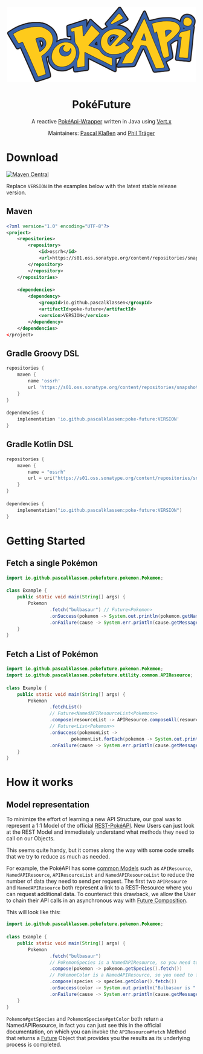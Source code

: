 <!--suppress HtmlDeprecatedAttribute -->
<br/>

<div align="center">
	<img height="200" src="https://raw.githubusercontent.com/PokeAPI/media/master/logo/pokeapi.svg?sanitize=true" alt="PokeAPI">
    <h1>PokéFuture</h1>
    <p>
        A reactive <a href="https://pokeapi.co/">PokéApi-Wrapper</a> written in Java using <a href="https://vertx.io/">Vert.x</a>
    </p>
    <p>
        Maintainers: <a href="https://github.com/pascalklassen">Pascal Klaßen</a> and <a href="https://github.com/Darkoberd00">Phil Träger</a>
    </p>
</div>



# Download
[![Maven Central](https://img.shields.io/maven-central/v/io.github.pascalklassen/poke-future.svg?label=Maven%20Central)](https://search.maven.org/search?q=io.github.pascalklassen.poke-future)

Replace `VERSION` in the examples below with the latest stable release version.

## Maven
```xml
<?xml version="1.0" encoding="UTF-8"?>
<project>
    <repositories>
        <repository>
            <id>ossrh</id>
            <url>https://s01.oss.sonatype.org/content/repositories/snapshots</url>
        </repository>
        </repository>
    </repositories>

    <dependencies>
        <dependency>
            <groupId>io.github.pascalklassen</groupId>
            <artifactId>poke-future</artifactId>
            <version>VERSION</version>
        </dependency>
    </dependencies>
</project>
```

## Gradle Groovy DSL
```groovy
repositories {
    maven {
        name 'ossrh'
        url 'https://s01.oss.sonatype.org/content/repositories/snapshots'
    }
}

dependencies {
    implementation 'io.github.pascalklassen:poke-future:VERSION'
}
```

## Gradle Kotlin DSL
```kotlin
repositories {
    maven {
        name = "ossrh"
        url = uri("https://s01.oss.sonatype.org/content/repositories/snapshots")
    }
}

dependencies {
    implementation("io.github.pascalklassen:poke-future:VERSION")
}
```

# Getting Started

## Fetch a single Pokémon

```java
import io.github.pascalklassen.pokefuture.pokemon.Pokemon;

class Example {
    public static void main(String[] args) {
        Pokemon
                .fetch("bulbasaur") // Future<Pokemon>
                .onSuccess(pokemon -> System.out.println(pokemon.getName()))
                .onFailure(cause -> System.err.println(cause.getMessage()));
    }
}
```

## Fetch a List of Pokémon

```java
import io.github.pascalklassen.pokefuture.pokemon.Pokemon;
import io.github.pascalklassen.pokefuture.utility.common.APIResource;

class Example {
    public static void main(String[] args) {
        Pokemon
                .fetchList()
                // Future<NamedAPIResourceList<Pokemon>>
                .compose(resourceList -> APIResource.composeAll(resourceList.getResults()))
                // Future<List<Pokemon>>
                .onSuccess(pokemonList -> 
                        pokemonList.forEach(pokemon -> System.out.println(pokemon.getName())))
                .onFailure(cause -> System.err.println(cause.getMessage()));
    }
}
```

# How it works

## Model representation

To minimize the effort of learning a new API Structure, our goal was to represent a 1:1 Model
of the official [REST-PokéAPI](https://pokeapi.co/docs/v2). New Users can just look at the
REST Model and immediately understand what methods they need to call on our Objects.

This seems quite handy, but it comes along the way with some code smells that we try to reduce as much
as needed.

For example, the PokéAPI has some [common Models](https://pokeapi.co/docs/v2#common-models) such 
as `APIResource`, `NamedAPIResource`, `APIResourceList` and `NamedAPIResourceList` to reduce the
number of data they need to send per request. The first two `APIResource` and `NamedAPIResource`
both represent a link to a REST-Resource where you can request additional data. To counteract this
drawback, we allow the User to chain their API calls in an asynchronous way with 
[Future Composition](https://dev.to/cherrychain/future-composition-in-vert-x-3gp8).

This will look like this:

```java
import io.github.pascalklassen.pokefuture.pokemon.Pokemon;

class Example {
    public static void main(String[] args) {
        Pokemon
                .fetch("bulbasaur")
                // PokemonSpecies is a NamedAPIResource, so you need to fetch it seperately
                .compose(pokemon -> pokemon.getSpecies().fetch())
                // PokemonColor is a NamedAPIResource, so you need to fetch it seperately
                .compose(species -> species.getColor().fetch())
                .onSuccess(color -> System.out.println("Bulbasaur is " + color.getName()))
                .onFailure(cause -> System.err.println(cause.getMessage()));
    }
}
```

`Pokemon#getSpecies` and `PokemonSpecies#getColor` both return a NamedAPIResource, in fact you can just
see this in the official documentation, on which you can invoke the `APIResource#fetch` Method that returns
a [Future](https://vertx.io/docs/vertx-core/java/#_future_results) Object that provides you the results as
its underlying process is completed.
